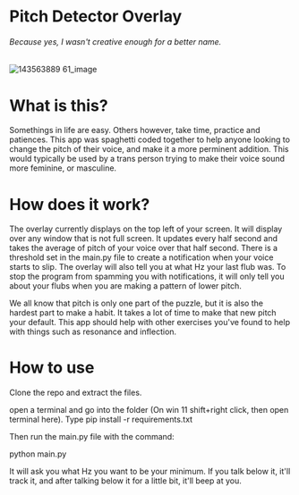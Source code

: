 Pitch Detector Overlay
======================
###### Because yes, I wasn't creative enough for a better name.

![143563889 61_image](https://user-images.githubusercontent.com/75105627/204110684-ed8b6a85-2b54-4b41-9629-4749a5930e41.png)

# What is this?

Somethings in life are easy. Others however, take time, practice and patiences. This app was spaghetti coded together to help anyone looking to change the pitch of their voice, and make it a more perminent addition. This would typically be used by a trans person trying to make their voice sound more feminine, or masculine. 


# How does it work?

The overlay currently displays on the top left of your screen. It will display over any window that is not full screen. It updates every half second and takes the average of pitch of your voice over that half second. There is a threshold set in the main.py file to create a notification when your voice starts to slip. The overlay will also tell you at what Hz your last flub was. To stop the program from spamming you with notifications, it will only tell you about your flubs when you are making a pattern of lower pitch. 

We all know that pitch is only one part of the puzzle, but it is also the hardest part to make a habit. It takes a lot of time to make that new pitch your default. This app should help with other exercises you've found to help with things such as resonance and inflection.

# How to use

Clone the repo and extract the files.

open a terminal and go into the folder (On win 11 shift+right click, then open terminal here).
Type pip install -r requirements.txt

Then run the main.py file with the command: 

python main.py

It will ask you what Hz you want to be your minimum. If you talk below it, it'll track it, and after talking below it for a little bit, it'll beep at you. 
